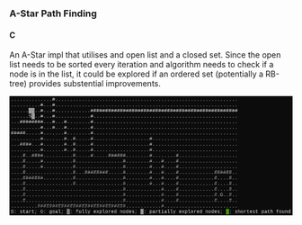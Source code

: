 ### A-Star Path Finding

#### C

An A-Star impl that utilises and open list and a closed set.
Since the open list needs to be sorted every iteration and algorithm needs to check if a node is in the list, it could be explored if an ordered set (potentially a RB-tree) provides substential improvements.

![result](img/c.gif)
